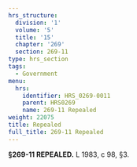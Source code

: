 ```yaml
---
hrs_structure:
  division: '1'
  volume: '5'
  title: '15'
  chapter: '269'
  section: 269-11
type: hrs_section
tags:
  - Government
menu:
  hrs:
    identifier: HRS_0269-0011
    parent: HRS0269
    name: 269-11 Repealed
weight: 22075
title: Repealed
full_title: 269-11 Repealed
---
```

**§269-11 REPEALED.** L 1983, c 98, §3.